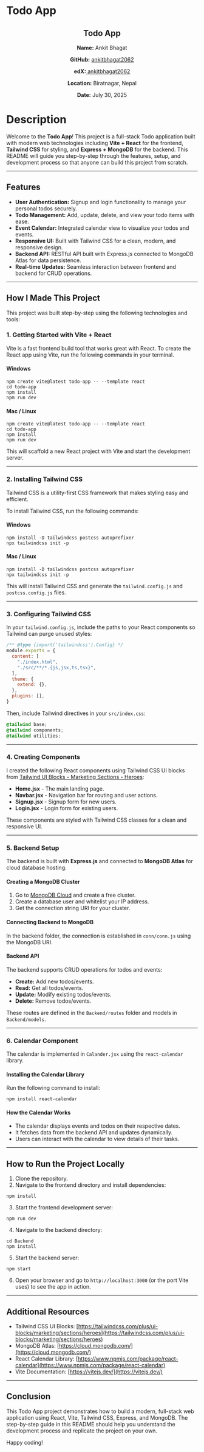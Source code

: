 # Todo App

<div align="center">

<h2><strong>Todo App</strong></h2>

<p><strong>Name:</strong> Ankit Bhagat</p>  
<p><strong>GitHub:</strong> <a href="https://github.com/ankitbhagat2062"> ankitbhagat2062</a></p>  
<p><strong>edX:</strong><a href="https://profile.edx.org/u/ankitbhagat2062"> ankitbhagat2062</a></p>  
<p><strong>Location:</strong> Biratnagar, Nepal</p>  
<p><strong>Date:</strong> July 30, 2025</p>

</div>


# Description

Welcome to the **Todo App**! This project is a full-stack Todo application built with modern web technologies including **Vite + React** for the frontend, **Tailwind CSS** for styling, and **Express + MongoDB** for the backend. This README will guide you step-by-step through the features, setup, and development process so that anyone can build this project from scratch.

---

## Features

- **User Authentication:** Signup and login functionality to manage your personal todos securely.
- **Todo Management:** Add, update, delete, and view your todo items with ease.
- **Event Calendar:** Integrated calendar view to visualize your todos and events.
- **Responsive UI:** Built with Tailwind CSS for a clean, modern, and responsive design.
- **Backend API:** RESTful API built with Express.js connected to MongoDB Atlas for data persistence.
- **Real-time Updates:** Seamless interaction between frontend and backend for CRUD operations.

---

## How I Made This Project

This project was built step-by-step using the following technologies and tools:

### 1. Getting Started with Vite + React

Vite is a fast frontend build tool that works great with React. To create the React app using Vite, run the following commands in your terminal.

#### Windows

```copy
npm create vite@latest todo-app -- --template react
cd todo-app
npm install
npm run dev
```

#### Mac / Linux

```copy
npm create vite@latest todo-app -- --template react
cd todo-app
npm install
npm run dev
```

This will scaffold a new React project with Vite and start the development server.

---

### 2. Installing Tailwind CSS

Tailwind CSS is a utility-first CSS framework that makes styling easy and efficient.

To install Tailwind CSS, run the following commands:

#### Windows

```copy
npm install -D tailwindcss postcss autoprefixer
npx tailwindcss init -p
```

#### Mac / Linux

```copy
npm install -D tailwindcss postcss autoprefixer
npx tailwindcss init -p
```

This will install Tailwind CSS and generate the `tailwind.config.js` and `postcss.config.js` files.

---

### 3. Configuring Tailwind CSS

In your `tailwind.config.js`, include the paths to your React components so Tailwind can purge unused styles:

```js
/** @type {import('tailwindcss').Config} */
module.exports = {
  content: [
    "./index.html",
    "./src/**/*.{js,jsx,ts,tsx}",
  ],
  theme: {
    extend: {},
  },
  plugins: [],
}
```

Then, include Tailwind directives in your `src/index.css`:

```css
@tailwind base;
@tailwind components;
@tailwind utilities;
```

---

### 4. Creating Components

I created the following React components using Tailwind CSS UI blocks from [Tailwind UI Blocks - Marketing Sections - Heroes](https://tailwindcss.com/plus/ui-blocks/marketing/sections/heroes):

- **Home.jsx** - The main landing page.
- **Navbar.jsx** - Navigation bar for routing and user actions.
- **Signup.jsx** - Signup form for new users.
- **Login.jsx** - Login form for existing users.

These components are styled with Tailwind CSS classes for a clean and responsive UI.

---

### 5. Backend Setup

The backend is built with **Express.js** and connected to **MongoDB Atlas** for cloud database hosting.

#### Creating a MongoDB Cluster

1. Go to [MongoDB Cloud](https://cloud.mongodb.com/) and create a free cluster.
2. Create a database user and whitelist your IP address.
3. Get the connection string URI for your cluster.

#### Connecting Backend to MongoDB

In the backend folder, the connection is established in `conn/conn.js` using the MongoDB URI.

#### Backend API

The backend supports CRUD operations for todos and events:

- **Create:** Add new todos/events.
- **Read:** Get all todos/events.
- **Update:** Modify existing todos/events.
- **Delete:** Remove todos/events.

These routes are defined in the `Backend/routes` folder and models in `Backend/models`.

---

### 6. Calendar Component

The calendar is implemented in `Calander.jsx` using the `react-calendar` library.

#### Installing the Calendar Library

Run the following command to install:

```copy
npm install react-calendar
```

#### How the Calendar Works

- The calendar displays events and todos on their respective dates.
- It fetches data from the backend API and updates dynamically.
- Users can interact with the calendar to view details of their tasks.

---

## How to Run the Project Locally

1. Clone the repository.
2. Navigate to the frontend directory and install dependencies:

```copy
npm install
```

3. Start the frontend development server:

```copy
npm run dev
```

4. Navigate to the backend directory:

```copy
cd Backend
npm install
```

5. Start the backend server:

```copy
npm start
```

6. Open your browser and go to `http://localhost:3000` (or the port Vite uses) to see the app in action.

---

## Additional Resources

- Tailwind CSS UI Blocks: [https://tailwindcss.com/plus/ui-blocks/marketing/sections/heroes](https://tailwindcss.com/plus/ui-blocks/marketing/sections/heroes)
- MongoDB Atlas: [https://cloud.mongodb.com/](https://cloud.mongodb.com/)
- React Calendar Library: [https://www.npmjs.com/package/react-calendar](https://www.npmjs.com/package/react-calendar)
- Vite Documentation: [https://vitejs.dev/](https://vitejs.dev/)

---

## Conclusion

This Todo App project demonstrates how to build a modern, full-stack web application using React, Vite, Tailwind CSS, Express, and MongoDB. The step-by-step guide in this README should help you understand the development process and replicate the project on your own.

Happy coding!
